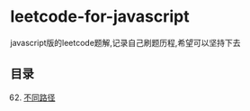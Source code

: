 # leetcode-for-javascript
javascript版的leetcode题解,记录自己刷题历程,希望可以坚持下去

## 目录
62. [不同路径](https://github.com/skypesky/leetcode-for-javascript/blob/master/62.%20%E4%B8%8D%E5%90%8C%E8%B7%AF%E5%BE%84.md)
